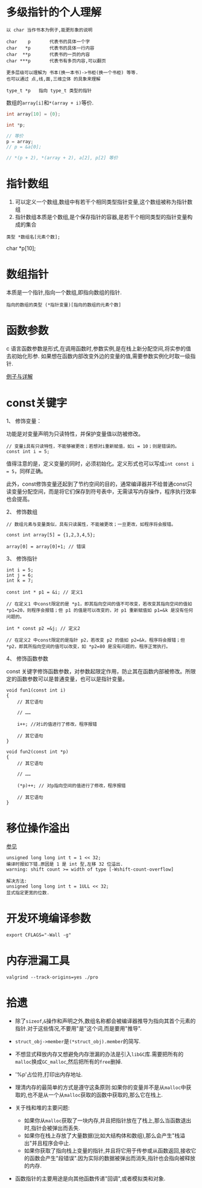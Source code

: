 # 多级指针的个人理解

```
以 char 当作书本为例子,能更形象的说明

char    p       代表书的具体一个字
char   *p       代表书的具体一行内容
char  **p       代表书的一页的内容
char ***p       代表书有多页内容,可以翻页

更多层级可以理解为 书本(换一本书)->书柜(换一个书柜) 等等.
也可以通过 点,线,面,三维立体 的具象来理解

type_t *p   指向 type_t 类型的指针
```

数组的`array[i]`和`*(array + i)`等价.

```c
int array[10] = {0};

int *p;

// 等价
p = array;
// p = &a[0];

// *(p + 2), *(array + 2), a[2], p[2] 等价
```

# 指针数组

1. 可以定义一个数组,数组中有若干个相同类型指针变量,这个数组被称为指针数组
1. 指针数组本质是个数组,是个保存指针的容器,是若干个相同类型的指针变量构成的集合

`类型 *数组名[元素个数];`

char *p[10];

# 数组指针

本质是一个指针,指向一个数组,即指向数组的指针.

`指向的数组的类型 (*指针变量)[指向的数组的元素个数]`

# 函数参数

c 语言函数参数是形式,在调用函数时,参数实例,是在栈上新分配空间,将实参的值去初始化形参.
如果想在函数内部改变外边的变量的值,需要参数实例化时取一级指针.

[例子与详解](https://github.com/hy0kl/algorithm/blob/master/other/func_args.c)

# const关键字

1、 修饰变量：

功能是对变量声明为只读特性，并保护变量值以防被修改。

```cgo
// 变量i具有只读特性，不能够被更改；若想对i重新赋值，如i = 10；则是错误的。
const int i = 5;
```

值得注意的是，定义变量的同时，必须初始化。定义形式也可以写成`int const i = 5`，同样正确。

此外，const修饰变量还起到了节约空间的目的，通常编译器并不给普通const只读变量分配空间，而是将它们保存到符号表中，无需读写内存操作，程序执行效率也会提高。

2、 修饰数组

```cgo
// 数组元素与变量类似，具有只读属性，不能被更改；一旦更改，如程序将会报错。

const int array[5] = {1,2,3,4,5};

array[0] = array[0]+1; // 错误
```

3、 修饰指针

```cgo
int i = 5;
int j = 6;
int k = 7;

const int * p1 = &i; // 定义1

// 在定义1 中const限定的是 *p1，即其指向空间的值不可改变，若改变其指向空间的值如 *p1=20，则程序会报错；但 p1 的值是可以改变的，对 p1 重新赋值如 p1=&k 是没有任何问题的。

int * const p2 =&j; // 定义2

// 在定义2 中const限定的是指针 p2，若改变 p2 的值如 p2=&k，程序将会报错；但*p2，即其所指向空间的值可以改变，如 *p2=80 是没有问题的，程序正常执行。
```

4、 修饰函数参数

const 关键字修饰函数参数，对参数起限定作用，防止其在函数内部被修改。所限定的函数参数可以是普通变量，也可以是指针变量。

```cgo
void fun1(const int i)
{
    // 其它语句

    // ……

    i++; //对i的值进行了修改，程序报错

    // 其它语句
}

void fun2(const int *p)
{
    // 其它语句

    // ……

    (*p)++; // 对p指向空间的值进行了修改，程序报错

    // 其它语句
}
```

# 移位操作溢出

[参见](http://stackoverflow.com/questions/4201301/warning-left-shift-count-width-of-type)

```
unsigned long long int t = 1 << 32;
编译时报如下错.原因是 1 是 int 型,左移 32 位溢出.
warning: shift count >= width of type [-Wshift-count-overflow]

解决方法:
unsigned long long int t = 1ULL << 32;
显式指定更宽的位数.
```

# 开发环境编译参数

```
export CFLAGS="-Wall -g"
```

# 内存泄漏工具

```
valgrind --track-origins=yes ./pro
```

# 拾遗

- 除了`sizeof`,`&`操作和声明之外,数组名称都会被编译器推导为指向其首个元素的指针.对于这些情况,不要用"是"这个词,而是要用"推导".
- `struct_obj->member`是`(*struct_obj).member`的简写.
- 不想显式释放内存又想避免内存泄漏的办法是引入`libGC`库.需要把所有的`malloc`换成`GC_malloc`,然后把所有的`free`删掉.
- '%p'占位符,打印出内存地址.
- 理清内存的最简单的方式是遵守这条原则:如果你的变量并不是从`malloc`中获取的,也不是从一个从`malloc`获取的函数中获取的,那么它在栈上.

- 关于栈和堆的主要问题:
  - 如果你从`malloc`获取了一块内存,并且把指针放在了栈上,那么当函数退出时,指针会被弹出而丢失.
  - 如果你在栈上存放了大量数据(比如大结构体和数组),那么会产生"栈溢出"并且程序会中止.
  - 如果你获取了指向栈上变量的指针,并且将它用于传参或从函数返回,接收它的函数会产生"段错误".因为实际的数据被弹出而消失,指针也会指向被释放的内存.
- 函数指针的主要用途是向其他函数传递"回调",或者模拟类和对象.

